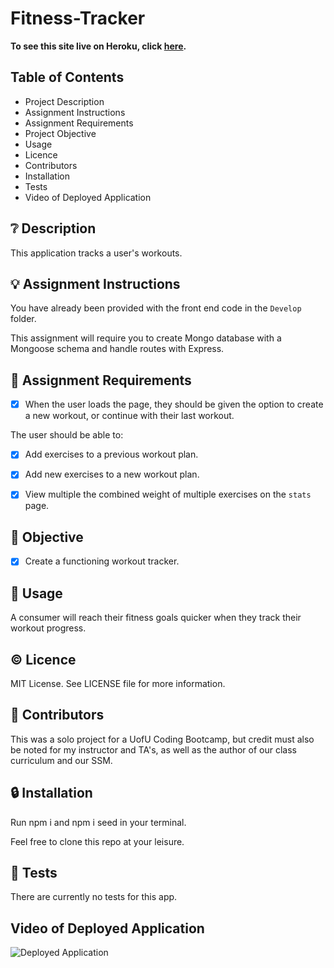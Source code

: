 # Fitness-Tracker

**To see this site live on Heroku, click [here](https://natalie-fitness.herokuapp.com/).**

## **Table of Contents**

* Project Description
* Assignment Instructions
* Assignment Requirements
* Project Objective
* Usage
* Licence
* Contributors
* Installation
* Tests
* Video of Deployed Application

## ❔ **Description**

This application tracks a user's workouts.

## 💡 **Assignment Instructions**

You have already been provided with the front end code in the `Develop` folder. 

This assignment will require you to create Mongo database with a Mongoose schema and handle routes with Express.

## 📌 **Assignment Requirements**

- [x] When the user loads the page, they should be given the option to create a new workout, or continue with their last workout.

The user should be able to:

  - [x] Add exercises to a previous workout plan.

  - [x] Add new exercises to a new workout plan.

  - [x] View multiple the combined weight of multiple exercises on the `stats` page.

## 🔲 **Objective**

- [x] Create a functioning workout tracker.

## 🔑 **Usage**

A consumer will reach their fitness goals quicker when they track their workout progress.

## © **Licence**

MIT License. See LICENSE file for more information.

## 💬 **Contributors**

This was a solo project for a UofU Coding Bootcamp, but credit must also be noted for my instructor and TA's, as well as the author of our class curriculum and our SSM. 

## 🔒 **Installation**

Run npm i and npm i seed in your terminal. 

Feel free to clone this repo at your leisure. 

## 📂 **Tests**

There are currently no tests for this app. 

## **Video of Deployed Application**

![Deployed Application]()
